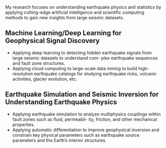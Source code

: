 My research focuses on understanding earthquake physics and statistics by applying cutting-edge artificial intelligence and scientific computing methods to gain new insights from large seismic datasets.

## Machine Learning/Deep Learning for Geophysical Signal Discovery
- Applying deep learning to detecting hidden earthquake signals from large seismic datasets to understand com-
plex earthquake sequences and fault zone structures.
- Applying cloud computing to large-scale data mining to build high-resolution earthquake catalogs for studying
earthquake ricks, volcanic activities, glacier evolution, etc.

## Earthquake Simulation and Seismic Inversion for Understanding Earthquake Physics
- Applying earthquake simulation to analyze multiphysics couplings within fault zones such as fluid, permeabil-
ity, friction, and other mechanical properties.
- Applying automatic differentiation to improve geophysical inversion and constrain key physical parameters such
as earthquake source parameters and the Earth’s interior structures.
